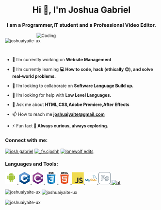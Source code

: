 <h1 align="center">Hi 👋, I'm Joshua Gabriel</h1>
<h3 align="center">I am a Programmer,IT student and a Professional Video Editor.</h3>
<img align="right" alt="Coding" width="400" src="https://cdn.dribbble.com/users/1162077/screenshots/3848914/programmer.gif">


<p align="left"> <img src="https://komarev.com/ghpvc/?username=joshuaiyaite-ux&label=Profile%20views&color=0e75b6&style=flat" alt="joshuaiyaite-ux" /> </p>

<p align="left"> <a href="https://twitter.com/" target="blank"><img src="https://img.shields.io/twitter/follow/?logo=twitter&style=for-the-badge" alt="" /></a> </p>

- 🔭 I’m currently working on **Website Management**

- 🌱 I’m currently learning **💻 How to code, hack (ethically 😉), and solve real-world problems.**

- 👯 I’m looking to collaborate on **Software Language Build up.**

- 🤝 I’m looking for help with **Low Level Languages.**

- 💬 Ask me about **HTML,CSS,Adobe Premiere,After Effects**

- 📫 How to reach me **joshuaiyaite@gmail.com**

- ⚡ Fun fact **🌱 Always curious, always exploring.**

<h3 align="left">Connect with me:</h3>
<p align="left">
<a href="https://fb.com/josh gabriel" target="blank"><img align="center" src="https://raw.githubusercontent.com/rahuldkjain/github-profile-readme-generator/master/src/images/icons/Social/facebook.svg" alt="josh gabriel" height="30" width="40" /></a>
<a href="https://instagram.com/_fv.cjoshh" target="blank"><img align="center" src="https://raw.githubusercontent.com/rahuldkjain/github-profile-readme-generator/master/src/images/icons/Social/instagram.svg" alt="_fv.cjoshh" height="30" width="40" /></a>
<a href="https://www.youtube.com/c/lonewolf edits" target="blank"><img align="center" src="https://raw.githubusercontent.com/rahuldkjain/github-profile-readme-generator/master/src/images/icons/Social/youtube.svg" alt="lonewolf edits" height="30" width="40" /></a>
</p>

<h3 align="left">Languages and Tools:</h3>
<p align="left"> <a href="https://developer.android.com" target="_blank" rel="noreferrer"> <img src="https://raw.githubusercontent.com/devicons/devicon/master/icons/android/android-original-wordmark.svg" alt="android" width="40" height="40"/> </a> <a href="https://www.w3schools.com/cpp/" target="_blank" rel="noreferrer"> <img src="https://raw.githubusercontent.com/devicons/devicon/master/icons/cplusplus/cplusplus-original.svg" alt="cplusplus" width="40" height="40"/> </a> <a href="https://www.w3schools.com/cs/" target="_blank" rel="noreferrer"> <img src="https://raw.githubusercontent.com/devicons/devicon/master/icons/csharp/csharp-original.svg" alt="csharp" width="40" height="40"/> </a> <a href="https://www.w3schools.com/css/" target="_blank" rel="noreferrer"> <img src="https://raw.githubusercontent.com/devicons/devicon/master/icons/css3/css3-original-wordmark.svg" alt="css3" width="40" height="40"/> </a> <a href="https://www.w3.org/html/" target="_blank" rel="noreferrer"> <img src="https://raw.githubusercontent.com/devicons/devicon/master/icons/html5/html5-original-wordmark.svg" alt="html5" width="40" height="40"/> </a> <a href="https://developer.mozilla.org/en-US/docs/Web/JavaScript" target="_blank" rel="noreferrer"> <img src="https://raw.githubusercontent.com/devicons/devicon/master/icons/javascript/javascript-original.svg" alt="javascript" width="40" height="40"/> </a> <a href="https://www.mysql.com/" target="_blank" rel="noreferrer"> <img src="https://raw.githubusercontent.com/devicons/devicon/master/icons/mysql/mysql-original-wordmark.svg" alt="mysql" width="40" height="40"/> </a> <a href="https://www.photoshop.com/en" target="_blank" rel="noreferrer"> <img src="https://raw.githubusercontent.com/devicons/devicon/master/icons/photoshop/photoshop-line.svg" alt="photoshop" width="40" height="40"/> </a> <a href="https://www.qt.io/" target="_blank" rel="noreferrer"> <img src="https://upload.wikimedia.org/wikipedia/commons/0/0b/Qt_logo_2016.svg" alt="qt" width="40" height="40"/> </a> </p>

<p><img align="left" src="https://github-readme-stats.vercel.app/api/top-langs?username=joshuaiyaite-ux&show_icons=true&locale=en&layout=compact" alt="joshuaiyaite-ux" /></p>

<p>&nbsp;<img align="center" src="https://github-readme-stats.vercel.app/api?username=joshuaiyaite-ux&show_icons=true&locale=en" alt="joshuaiyaite-ux" /></p>

<p><img align="center" src="https://github-readme-streak-stats.herokuapp.com/?user=joshuaiyaite-ux&" alt="joshuaiyaite-ux" /></p>
